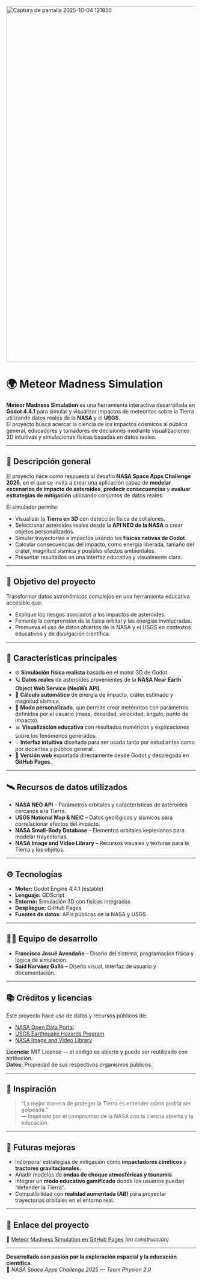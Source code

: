 <img width="1908" height="944" alt="Captura de pantalla 2025-10-04 121850" src="https://github.com/user-attachments/assets/1a45cc36-c196-4aca-ae6c-fee627317fd6" />

# 🌍 Meteor Madness Simulation

**Meteor Madness Simulation** es una herramienta interactiva desarrollada en **Godot 4.4.1** para simular y visualizar impactos de meteoritos sobre la Tierra utilizando datos reales de la **NASA** y el **USGS**.  
El proyecto busca acercar la ciencia de los impactos cósmicos al público general, educadores y tomadores de decisiones mediante visualizaciones 3D intuitivas y simulaciones físicas basadas en datos reales.

---

## 🚀 Descripción general

El proyecto nace como respuesta al desafío **NASA Space Apps Challenge 2025**, en el que se invita a crear una aplicación capaz de **modelar escenarios de impacto de asteroides**, **predecir consecuencias** y **evaluar estrategias de mitigación** utilizando conjuntos de datos reales.

El simulador permite:
- Visualizar la **Tierra en 3D** con detección física de colisiones.  
- Seleccionar asteroides reales desde la **API NEO de la NASA** o crear objetos personalizados.  
- Simular trayectorias e impactos usando las **físicas nativas de Godot**.  
- Calcular consecuencias del impacto, como energía liberada, tamaño del cráter, magnitud sísmica y posibles efectos ambientales.  
- Presentar resultados en una interfaz educativa y visualmente clara.  

---

## 🧠 Objetivo del proyecto

Transformar datos astronómicos complejos en una herramienta educativa accesible que:
- Explique los riesgos asociados a los impactos de asteroides.
- Fomente la comprensión de la física orbital y las energías involucradas.
- Promueva el uso de datos abiertos de la NASA y el USGS en contextos educativos y de divulgación científica.

---

## 🔭 Características principales

- 🌐 **Simulación física realista** basada en el motor 3D de Godot.  
- 🪐 **Datos reales** de asteroides provenientes de la **NASA Near Earth Object Web Service (NeoWs API)**.  
- 🌋 **Cálculo automático** de energía de impacto, cráter estimado y magnitud sísmica.  
- 🧩 **Modo personalizado**, que permite crear meteoritos con parámetros definidos por el usuario (masa, densidad, velocidad, ángulo, punto de impacto).  
- 📊 **Visualización educativa** con resultados numéricos y explicaciones sobre los fenómenos generados.  
- 💡 **Interfaz intuitiva** diseñada para ser usada tanto por estudiantes como por docentes y público general.  
- 📱 **Versión web** exportada directamente desde Godot y desplegada en **GitHub Pages**.

---

## 🛰️ Recursos de datos utilizados

- **NASA NEO API** – Parámetros orbitales y características de asteroides cercanos a la Tierra.  
- **USGS National Map & NEIC** – Datos geológicos y sísmicos para correlacionar efectos del impacto.  
- **NASA Small-Body Database** – Elementos orbitales keplerianos para modelar trayectorias.  
- **NASA Image and Video Library** – Recursos visuales y texturas para la Tierra y los objetos.  

---

## ⚙️ Tecnologías

- **Motor:** Godot Engine 4.4.1 (estable)  
- **Lenguaje:** GDScript  
- **Entorno:** Simulación 3D con físicas integradas  
- **Despliegue:** GitHub Pages  
- **Fuentes de datos:** APIs públicas de la NASA y USGS  

---

## 👨‍🚀 Equipo de desarrollo

- **Francisco Josué Avendaño** – Diseño del sistema, programación física y lógica de simulación.  
- **Said Narváez Galló** – Diseño visual, interfaz de usuario y documentación.  

---

## 📚 Créditos y licencias

Este proyecto hace uso de datos y recursos públicos de:
- [NASA Open Data Portal](https://data.nasa.gov)  
- [USGS Earthquake Hazards Program](https://earthquake.usgs.gov)  
- [NASA Image and Video Library](https://images.nasa.gov)  

**Licencia:** MIT License — el código es abierto y puede ser reutilizado con atribución.  
**Datos:** Propiedad de sus respectivos organismos públicos.  

---

## 🌌 Inspiración

> “La mejor manera de proteger la Tierra es entender cómo podría ser golpeada.”  
> — Inspirado por el compromiso de la NASA con la ciencia abierta y la educación.

---

## 🧭 Futuras mejoras

- Incorporar estrategias de mitigación como **impactadores cinéticos** y **tractores gravitacionales**.  
- Añadir modelos de **ondas de choque atmosféricas y tsunamis**.  
- Integrar un **modo educativo gamificado** donde los usuarios puedan “defender la Tierra”.  
- Compatibilidad con **realidad aumentada (AR)** para proyectar trayectorias orbitales en el entorno real.  

---

## 🌠 Enlace del proyecto

🔗 [Meteor Madness Simulation en GitHub Pages](https://franjavendaño.github.io/Meteor_Madness_Simulation/) *(en construcción)*

---

**Desarrollado con pasión por la exploración espacial y la educación científica.**  
🚀 *NASA Space Apps Challenge 2025 — Team Physion 2.0*

